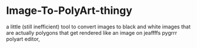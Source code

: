 # Image-To-PolyArt-thingy
a little (still inefficient) tool to convert images to black and white images that are actually polygons that get rendered like an image on jeaffffs  pygrrr polyart editor,
